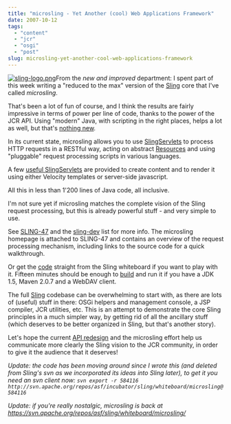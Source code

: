 ```yaml
---
title: "microsling - Yet Another (cool) Web Applications Framework"
date: 2007-10-12
tags: 
  - "content"
  - "jcr"
  - "osgi"
  - "post"
slug: microsling-yet-another-cool-web-applications-framework
---
```


[![sling-logo.png](http://codeconsult.ch/bertrand/archives/images/sling-logo.png)](http://incubator.apache.org/sling/)From the _new and improved_ department: I spent part of this week writing a "reduced to the max" version of the [Sling](http://incubator.apache.org/sling) core that I've called _microsling_.

That's been a lot of fun of course, and I think the results are fairly impressive in terms of power per line of code, thanks to the power of the JCR API. Using "modern" Java, with scripting in the right places, helps a lot as well, but that's [nothing new](http://codeconsult.ch/bertrand/archives/000182.html).

In its current state, microsling allows you to use [SlingServlets](http://svn.apache.org/viewvc/incubator/sling/whiteboard/microsling/src/main/java/org/apache/sling/microsling/api/SlingServlet.java?view=markup) to process HTTP requests in a RESTful way, acting on abstract [Resources](http://svn.apache.org/viewvc/incubator/sling/whiteboard/microsling/src/main/java/org/apache/sling/microsling/api/Resource.java?view=markup) and using "pluggable" request processing scripts in various languages.

A few [useful SlingServlets](http://svn.apache.org/viewvc/incubator/sling/whiteboard/microsling/src/main/java/org/apache/sling/microsling/slingservlets/) are provided to create content and to render it using either Velocity templates or server-side javascript.

All this in less than 1'200 lines of Java code, all inclusive.

I'm not sure yet if microsling matches the complete vision of the Sling request processing, but this is already powerful stuff - and very simple to use.

See [SLING-47](https://issues.apache.org/jira/browse/SLING-47) and the [sling-dev](http://dir.gmane.org/gmane.comp.apache.sling.devel) list for more info. The microsling homepage is attached to SLING-47 and contains an overview of the request processing mechanism, including links to the source code for a quick walkthrough.

Or get the [code](http://svn.apache.org/repos/asf/incubator/sling/whiteboard/microsling) straight from the Sling whiteboard if you want to play with it. Fifteen minutes should be enough to [build](http://svn.apache.org/repos/asf/incubator/sling/whiteboard/microsling/README.txt) and run it if you have a JDK 1.5, Maven 2.0.7 and a WebDAV client.

The full [Sling](http://incubator.apache.org/sling) codebase can be overwhelming to start with, as there are lots of (useful) stuff in there: OSGi helpers and management console, a JSP compiler, JCR utilities, etc. This is an attempt to demonstrate the core Sling principles in a much simpler way, by getting rid of all the ancillary stuff (which deserves to be better organized in Sling, but that's another story).

Let's hope the current [API redesign](http://cwiki.apache.org/confluence/display/SLING/Sling+API+Redesign) and the microsling effort help us communicate more clearly the Sling vision to the JCR community, in order to give it the audience that it deserves!

_Update: the code has been moving around since I wrote this (and deleted from Sling's svn as we incorporated its ideas into Sling later), to get it you need an svn client now: `svn export -r 584116 http://svn.apache.org/repos/asf/incubator/sling/whiteboard/microsling@584116`_

_Update: if you're really nostalgic, microsling is back at https://svn.apache.org/repos/asf/sling/whiteboard/microsling/_
